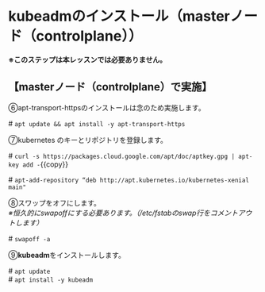 # kubeadmのインストール（masterノード（controlplane））  

**※このステップは本レッスンでは必要ありません。**  

## 【masterノード（controlplane）で実施】  

⑥apt-transport-httpsのインストールは念のため実施します。  

\# `apt update && apt install -y apt-transport-https`  

⑦kubernetes のキーとリポジトリを登録します。  

\# `curl -s https://packages.cloud.google.com/apt/doc/aptkey.gpg | apt-key add -`{{copy}}  

\# `apt-add-repository “deb http://apt.kubernetes.io/kubernetes-xenial main"`  

⑧スワップをオフにします。  
*※恒久的にswapoffにする必要あります。（/etc/fstabのswap行をコメントアウトします）*  

\# `swapoff -a`  

⑨**kubeadm**をインストールします。  

\# `apt update`  
\# `apt install -y kubeadm`  

